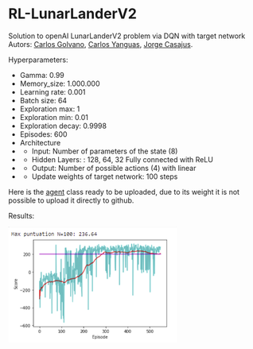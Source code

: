 # RL-LunarLanderV2
Solution to openAI LunarLanderV2 problem via DQN with target network
Autors: [Carlos Golvano](https://github.com/CarlosGolvano), [Carlos Yanguas](https://github.com/c-yanguas), [Jorge Casajus](https://github.com/jogecodes).

Hyperparameters:
 - Gamma: 0.99
 - Memory_size: 1.000.000
 - Learning rate: 0.001
 - Batch size: 64
 - Exploration max: 1
 - Exploration min: 0.01
 - Exploration decay: 0.9998
 - Episodes: 600
 - Architecture
 - - Input: Number of parameters of the state (8)
 - - Hidden Layers: : 128, 64, 32 Fully connected with ReLU
 - - Output: Number of possible actions (4) with linear
 - - Update weights of target network: 100 steps

Here is the [agent](https://drive.google.com/file/d/1piiHVW8Ja3MLZzxggQmD9maLHtJjZ_d1/view?usp=sharing) class ready to be uploaded, due to its weight it is not possible to upload it directly to github.

Results:

![Results](https://github.com/c-yanguas/RL-LunarLanderV2/blob/main/Resultados.png)
